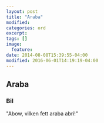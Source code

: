 ```yaml
---
layout: post
title: "Araba"
modified:
categories: ord
excerpt:
tags: []
image:
  feature:
date: 2014-08-08T15:39:55-04:00
modified: 2016-06-01T14:19:19-04:00
---
```


## Araba

### Bil 

"Abow, vilken fett araba abri!"
